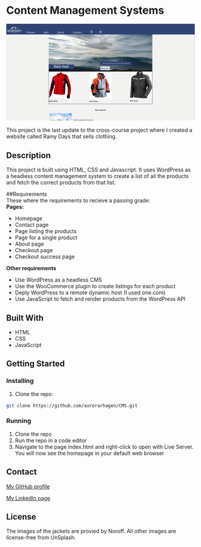 # Content Management Systems

![image](/images/cms_screenshot.jpg)

This project is the last update to the cross-course project where I created a website called Rainy Days that sells clothing. 

## Description

This project is built using HTML, CSS and Javascript. It uses WordPress as a headless content management system to create a list of all the products and fetch the correct products from that list.   

##Requirements  
 These where the requirements to recieve a passing grade:  
 **Pages:**
 - Homepage
 - Contact page
 - Page listing the products
 - Page for a single product
 - About page
 - Checkout page
 - Checkout success page  

**Other requirements**  
- Use WordPress as a headless CMS
- Use the WooCommerce plugin to create listings for each product
- Deply WordPress to a remote dynamic host (I used one.com)
- Use JavaScript to fetch and render products from the WordPress API  


## Built With
- HTML
- CSS
- JavaScript
## Getting Started

### Installing

1. Clone the repo:

```bash
git clone https://github.com/aurorarhagen/CMS.git
```

### Running  

1. Clone the repo
2. Run the repo in a code editor
3. Navigate to the page index.html and right-click to open with Live Server. You will now see the homepage in your default web browser


## Contact


[My GitHub profile](https://github.com/aurorarhagen)

[My LinkedIn page](https://www.linkedin.com/in/aurora-r%C3%B8ed-hagen-580519203/)

## License

The images of the jackets are provied by Noroff. All other images are license-free from UnSplash. 


